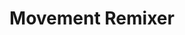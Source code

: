 ---
layout: experiment
permalink: /movement_remixer/
title: "Movement Remixer"
created: "TBD"
root: "/assets/03_experiments/movement_remixer/"
bg-video: >
  <iframe src="https://player.vimeo.com/video/270484326" width="640" height="360" frameborder="0" webkitallowfullscreen mozallowfullscreen allowfullscreen></iframe>

description: >
  TBD

role:
 - Video Designer

showings:
  - text: TBD
    url: https://espn.com

credits:
  - TBD
  - TBD
  - TBD

awards:
  - text: TBD
    url: https://espn.com

press:
  - text: TBD
    url: https://espn.com

documentation:
  - "1.jpg"
  - "2.jpg"
  - "3.jpg"
  - "4.jpg"
  - "5.jpg"
  - "6.jpg"
  - "7.jpg"
  - "8.jpg"
  - "9.jpg"
  - "10.jpg"
  - "11.jpg"
  - "12.jpg"
---